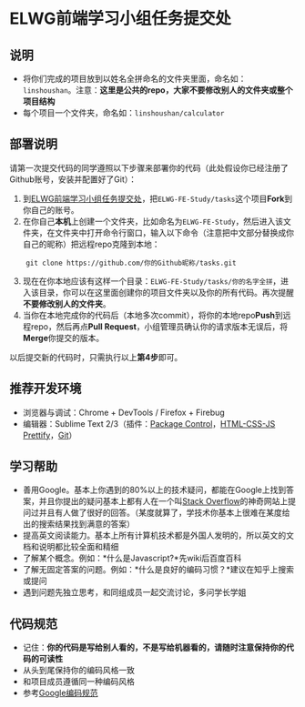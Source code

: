 ELWG前端学习小组任务提交处
=====

## 说明

* 将你们完成的项目放到以姓名全拼命名的文件夹里面，命名如：`linshoushan`。注意：**这里是公共的repo，大家不要修改别人的文件夹或整个项目结构**
* 每个项目一个文件夹，命名如：`linshoushan/calculator`

## 部署说明

请第一次提交代码的同学遵照以下步骤来部署你的代码（此处假设你已经注册了Github账号，安装并配置好了Git）：

1. 到[ELWG前端学习小组任务提交处][]，把`ELWG-FE-Study/tasks`这个项目**Fork**到你自己的账号。
2. 在你自己**本机**上创建一个文件夹，比如命名为`ELWG-FE-Study`，然后进入该文件夹，在文件夹中打开命令行窗口，输入以下命令（注意把中文部分替换成你自己的昵称）把远程repo克隆到本地：

```    
    git clone https://github.com/你的Github昵称/tasks.git
```

3. 现在在你本地应该有这样一个目录：`ELWG-FE-Study/tasks/你的名字全拼`，进入该目录，你可以在这里面创建你的项目文件夹以及你的所有代码。再次提醒**不要修改别人的文件夹**。
4. 当你在本地完成你的代码后（本地多次commit），将你的本地repo**Push**到远程repo，然后再点**Pull Request**，小组管理员确认你的请求版本无误后，将**Merge**你提交的版本。

以后提交新的代码时，只需执行以上**第4步**即可。

## 推荐开发环境

* 浏览器与调试：Chrome + DevTools / Firefox + Firebug
* 编辑器：Sublime Text 2/3（插件：[Package Control][]，[HTML-CSS-JS Prettify][]，[Git][]）

## 学习帮助

* 善用Google。基本上你遇到的80%以上的技术疑问，都能在Google上找到答案，并且你提出的疑问基本上都有人在一个叫[Stack Overflow][]的神奇网站上提问过并且有人做了很好的回答。（某度就算了，学技术你基本上很难在某度给出的搜索结果找到满意的答案）
* 提高英文阅读能力。基本上所有计算机技术都是外国人发明的，所以英文的文档和说明都比较全面和精细
* 了解某个概念。例如：*什么是Javascript?*先wiki后百度百科
* 了解无固定答案的问题。例如：*什么是良好的编码习惯？*建议在知乎上搜索或提问
* 遇到问题先独立思考，和同组成员一起交流讨论，多问学长学姐

## 代码规范

* 记住：**你的代码是写给别人看的，不是写给机器看的，请随时注意保持你的代码的可读性**
* 从头到尾保持你的编码风格一致
* 和项目成员遵循同一种编码风格
* 参考[Google编码规范][]

[Package Control]: https://sublime.wbond.net/installation
[HTML-CSS-JS Prettify]: https://github.com/victorporof/Sublime-HTMLPrettify
[Git]: https://sublime.wbond.net/packages/Git
[Stack Overflow]: http://stackoverflow.com/
[Google编码规范]: https://code.google.com/p/google-styleguide/
[ELWG前端学习小组任务提交处]: https://github.com/ELWG-FE-Study/tasks
